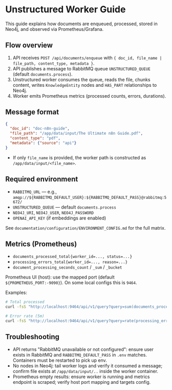 # Unstructured Worker Guide

This guide explains how documents are enqueued, processed, stored in Neo4j, and observed via Prometheus/Grafana.

## Flow overview
1. API receives `POST /api/documents/enqueue` with `{ doc_id, file_name | file_path, content_type, metadata }`.
2. API publishes a message to RabbitMQ queue `UNSTRUCTURED_QUEUE` (default `documents.process`).
3. Unstructured worker consumes the queue, reads the file, chunks content, writes `KnowledgeEntity` nodes and `HAS_PART` relationships to Neo4j.
4. Worker emits Prometheus metrics (processed counts, errors, durations).

## Message format
```json
{
  "doc_id": "doc-n8n-guide",
  "file_path": "/app/data/input/The Ultimate n8n Guide.pdf",
  "content_type": "pdf",
  "metadata": {"source": "api"}
}
```
- If only `file_name` is provided, the worker path is constructed as `/app/data/input/<file_name>`.

## Required environment
- `RABBITMQ_URL` — e.g., `amqp://${RABBITMQ_DEFAULT_USER}:${RABBITMQ_DEFAULT_PASS}@rabbitmq:5672/`
- `UNSTRUCTURED_QUEUE` — default `documents.process`
- `NEO4J_URI`, `NEO4J_USER`, `NEO4J_PASSWORD`
- `OPENAI_API_KEY` (if embeddings are enabled)

See `documentation/configuration/ENVIRONMENT_CONFIG.md` for the full matrix.

## Metrics (Prometheus)
- `documents_processed_total{worker_id=..., status=...}`
- `processing_errors_total{worker_id=..., reason=...}`
- `document_processing_seconds_count` / `_sum` / `_bucket`

Prometheus UI (host): use the mapped port (default `${PROMETHEUS_PORT:-9090}`). On some local configs this is `9464`.

Examples:
```bash
# Total processed
curl -fsS "http://localhost:9464/api/v1/query?query=sum(documents_processed_total)"

# Error rate (5m)
curl -fsS "http://localhost:9464/api/v1/query?query=rate(processing_errors_total[5m])"
```

## Troubleshooting
- API returns "RabbitMQ unavailable or not configured": ensure user exists in RabbitMQ and `RABBITMQ_DEFAULT_PASS` in `.env` matches. Containers must be restarted to pick up env.
- No nodes in Neo4j: tail worker logs and verify it consumed a message; confirm file exists at `/app/data/input/..` inside the worker container.
- Prometheus empty results: ensure worker is running and metrics endpoint is scraped; verify host port mapping and targets config.

